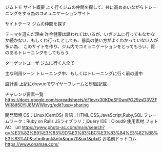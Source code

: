 ジムトモ
サイト概要
よく行くジムの仲間を探して、共に高めあいながらトレーニングをする為のコミュニケーションサイト

サイトテーマ
ジムの仲間を探す

テーマを選んだ理由
昨今健康は謳われてはいるが、いざジムに行ってもなかなか続かない、もしくわ行ったとしても、器具の使い方がよくわかっていない人が多い為、 このサイトを作り、ジム内でコミュニケーションをとってもらい、質のあるトレーニングをしてもらう

ターゲットユーザ
ジムに行く人全て

主な利用シーン
トレーニング中、もしくはトレーニングに行く前の道中

設計書
上記にdrew.ioでワイヤーフレームとER図記載

チャレンジ要素一覧
https://docs.google.com/spreadsheets/d/1evrx30KDeSF0wvPO29zvD3VZFWR8if60YlJ8MWWlxyg/edit?usp=sharing

開発環境
OS：Linux(CentOS)
言語：HTML,CSS,JavaScript,Ruby,SQL
フレームワーク：Ruby on Rails
JSライブラリ：jQuery
IDE：Cloud9
使用素材
フォトAC　url https://www.photo-ac.com/main/search?q=%E3%82%B9%E3%83%9D%E3%83%BC%E3%83%84%E3%82%B8%E3%83%A0&srt=dlrank&qt=&pp=70&p=1&pt=C お名前ドットコム　https://www.onamae.com/
